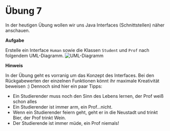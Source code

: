 # Übung 7

In der heutigen Übung wollen wir uns Java Interfaces (Schnittstellen) näher anschauen.

**Aufgabe**

Erstelle ein Interface `Human` sowie die Klassen `Student` und `Prof` nach folgendem UML-Diagramm.
![UML-Diagramm](https://raw.githubusercontent.com/morpfl/javakurs/master/exercises/javaKurs2.png)

**Hinweis**

In der Übung geht es vorranig um das Konzept des Interfaces. Bei den Rückgabewerten der einzelnen Funktionen könnt ihr maximale Kreativität beweisen :) Dennoch sind hier ein paar Tipps:
- Ein Studierender muss noch den Sinn des Lebens lernen, der Prof weiß schon alles
- Ein Studierender ist immer arm, ein Prof...nicht.
- Wenn ein Studierender feiern geht, geht er in die Neustadt und trinkt Bier, der Prof trinkt Wein.
- Der Studierende ist immer müde, ein Prof niemals!
